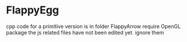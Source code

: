 # FlappyEgg
cpp code for a primitive version is in folder FlappyArrow
require OpenGL package
the js related files have not been edited yet. ignore them
